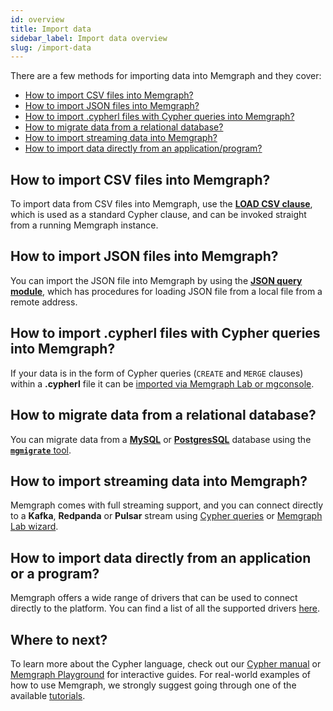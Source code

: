```yaml
---
id: overview
title: Import data
sidebar_label: Import data overview
slug: /import-data
---
```


There are a few methods for importing data into Memgraph and they cover:

- [How to import CSV files into Memgraph?](#how-to-import-csv-files-into-memgraph) 
- [How to import JSON files into Memgraph?](#how-to-import-json-files-into-memgraph)
- [How to import .cypherl files with Cypher queries into Memgraph?](#how-to-import-cypherl-files-with-cypher-queries-into-memgraph)
- [How to migrate data from a relational database?](#how-to-migrate-data-from-a-relational-database)
- [How to import streaming data into Memgraph?](#how-to-import-streaming-data-into-memgraph)
- [How to import data directly from an application/program?](#how-to-import-data-directly-from-an-application-or-a-program)

## How to import CSV files into Memgraph?

To import data from CSV files into Memgraph, use the [**LOAD CSV
clause**](/import-data/files/load-csv-clause.md), which is used as a standard
Cypher clause, and can be invoked straight from a running Memgraph instance.

## How to import JSON files into Memgraph?

You can import the JSON file into Memgraph by using the [**JSON query
module**](/import-data/files/load-json.md), which has procedures for loading JSON
file from a local file  from a remote address.

## How to import .cypherl files with Cypher queries into Memgraph?

If your data is in the form of Cypher queries (`CREATE` and `MERGE` clauses)
within a **.cypherl** file it can be [imported via Memgraph
Lab or mgconsole](/import-data/files/cypherl.md).

## How to migrate data from a relational database?

You can migrate data from a [**MySQL**](/import-data/migrate/mysql.md) or
[**PostgresSQL**](/import-data/migrate/postgresql.md) database using the
[**`mgmigrate`** tool](https://github.com/memgraph/mgmigrate).

## How to import streaming data into Memgraph?

Memgraph comes with full streaming support, and you can connect directly to a
**Kafka**, **Redpanda** or **Pulsar** stream using [Cypher
queries](/import-data/data-streams/manage-streams.md) or [Memgraph Lab
wizard](/import-data/data-streams/manage-streams-lab.md).

## How to import data directly from an application or a program?

Memgraph offers a wide range of drivers that can be used to connect directly to
the platform. You can find a list of all the supported drivers
[here](/connect-to-memgraph/drivers/overview.md).

## Where to next?

To learn more about the Cypher language, check out our [Cypher
manual](/cypher-manual) or [Memgraph
Playground](https://playground.memgraph.com/) for interactive guides. For
real-world examples of how to use Memgraph, we strongly suggest going through
one of the available [tutorials](/tutorials/overview.md).